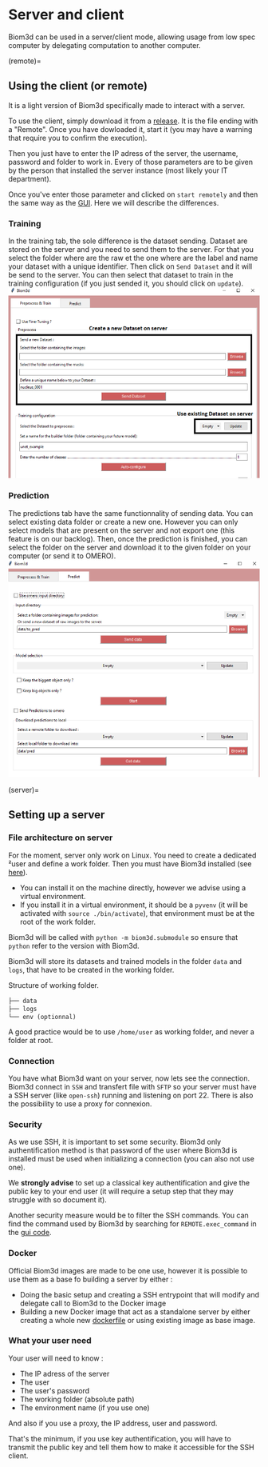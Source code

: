 # Server and client
Biom3d can be used in a server/client mode, allowing usage from low spec computer by delegating computation to another computer.

(remote)=
## Using the client (or remote)
It is a light version of Biom3d specifically made to interact with a server.

To use the client, simply download it from a [release](https://github.com/GuillaumeMougeot/biom3d/releases). It is the file ending with a "Remote". Once you have dowloaded it, start it (you may have a warning that require you to confirm the execution).

Then you just have to enter the IP adress of the server, the username, password and folder to work in. Every of those parameters are to be given by the person that installed the server instance (most likely your IT department). 

Once you've enter those parameter and clicked on `start remotely` and then the same way as the [GUI](gui.md). Here we will describe the differences.

### Training
In the training tab, the sole difference is the dataset sending. Dataset are stored on the server and you need to send them to the server.
For that you select the folder where are the raw et the one where are the label and name your dataset with a unique identifier. Then click on `Send Dataset` and it will be send to the server.
You can then select that dataset to train in the training configuration (if you just sended it, you should click on `update`).
![Screenshot of training tab on client](../images/server_train.png)

### Prediction
The predictions tab have the same functionnality of sending data. 
You can select existing data folder or create a new one. However you can only select models that are present on the server and not export one (this feature is on our backlog). Then, once the prediction is finished, you can select the folder on the server and download it to the given folder on your computer (or send it to OMERO).
![Screenshot of prediction tab on client](../images/server_predictions.png)

(server)=
## Setting up a server
### File architecture on server
For the moment, server only work on Linux. You need to create a dedicated ²user and define a work folder. Then you must have Biom3d installed (see [here](../installation.md)).
- You can install it on the machine directly, however we advise using a virtual environment.
- If you install it in a virtual environment, it should be a `pyvenv` (it will be activated with `source ./bin/activate`), that environment must be at the root of the work folder.

Biom3d will be called with `python -m biom3d.submodule` so ensure that `python` refer to the version with Biom3d.

Biom3d will store its datasets and trained models in the folder `data` and `logs`, that have to be created in the working folder.

Structure of working folder.
```
├── data
├── logs
└── env (optionnal)
```
A good practice would be to use `/home/user` as working folder, and never a folder at root.

### Connection
You have what Biom3d want on your server, now lets see the connection.
Biom3d connect in `SSH` and transfert file with `SFTP` so your server must have a SSH server (like `open-ssh`) running and listening on port 22. There is also the possibility to use a proxy for connexion.

### Security
As we use SSH, it is important to set some security. 
Biom3d only authentification method is that password of the user where Biom3d is installed must be used when initializing a connection (you can also not use one). 

We **strongly advise** to set up a classical key authentification and give the public key to your end user (it will require a setup step that they may struggle with so document it). 

Another security measure would be to filter the SSH commands. You can find the command used by Biom3d by searching for `REMOTE.exec_command` in the [gui code](../../src/biom3d/gui.py).

### Docker 
Official Biom3d images are made to be one use, however it is possible to use them as a base fo building a server by either :
- Doing the basic setup and creating a SSH entrypoint that will modify and delegate call to Biom3d to the Docker image
- Building a new Docker image that act as a standalone server by either creating a whole new [dockerfile](../../deployment/dockerfiles/template.dockerfile) or using existing image as base image.

### What your user need 
Your user will need to know :
- The IP adress of the server
- The user
- The user's password
- The working folder (absolute path)
- The environment name (if you use one)

And also if you use a proxy, the IP address, user and password.

That's the minimum, if you use key authentification, you will have to transmit the public key and tell them how to make it accessible for the SSH client.
